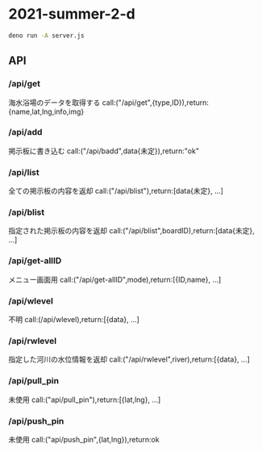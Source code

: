 # 2021-summer-2-d
```sh
deno run -A server.js
```

## API
### /api/get
海水浴場のデータを取得する
call:("/api/get",{type,ID}),return:{name,lat,lng,info,img}
            
### /api/add
掲示板に書き込む
call:("/api/badd",data{未定}),return:"ok"

### /api/list
全ての掲示板の内容を返却
call:("/api/blist"),return:[data{未定}, ...]

### /api/blist
指定された掲示板の内容を返却
call:("/api/blist",boardID),return:[data{未定}, ...]

### /api/get-allID
メニュー画面用
call:("/api/get-allID",mode),return:[{ID,name}, ...]
            
### /api/wlevel
不明
call:(/api/wlevel),return:[{data}, ...]

### /api/rwlevel
指定した河川の水位情報を返却
call:("/api/rwlevel",river),return:[{data}, ...]

### /api/pull_pin
未使用
call:("api/pull_pin"),return:[{lat,lng}, ...]

### /api/push_pin
未使用
call:("api/push_pin",{lat,lng}),return:ok


